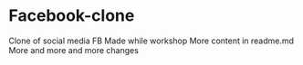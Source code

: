 # Facebook-clone
Clone of social media FB
Made while workshop
More content in readme.md 
More and more and more changes
